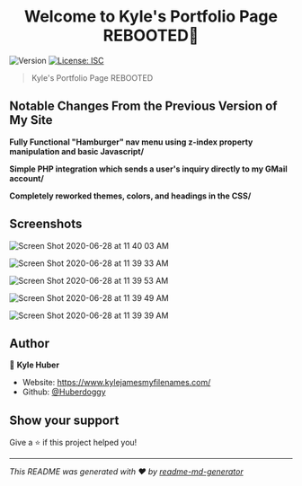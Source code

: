 <h1 align="center">Welcome to Kyle's Portfolio Page REBOOTED👋</h1>
<p>
  <img alt="Version" src="https://img.shields.io/badge/version-1.0.0-blue.svg?cacheSeconds=2592000" />
  <a href="#" target="_blank">
    <img alt="License: ISC" src="https://img.shields.io/badge/License-ISC-yellow.svg" />
  </a>
</p>

> Kyle's Portfolio Page REBOOTED

## Notable Changes From the Previous Version of My Site

**Fully Functional "Hamburger" nav menu using z-index property manipulation and basic Javascript/**

**Simple PHP integration which sends a user's inquiry directly to my GMail account/**

**Completely reworked themes, colors, and headings in the CSS/**

## Screenshots

![Screen Shot 2020-06-28 at 11 40 03 AM](https://user-images.githubusercontent.com/16614357/85953496-3eba7100-b936-11ea-8a56-0b042590d4b0.png)

![Screen Shot 2020-06-28 at 11 39 33 AM](https://user-images.githubusercontent.com/16614357/85953490-3a8e5380-b936-11ea-9c45-b4fbed04ed44.png)

![Screen Shot 2020-06-28 at 11 39 53 AM](https://user-images.githubusercontent.com/16614357/85953485-395d2680-b936-11ea-90f5-88c32b366414.png)

![Screen Shot 2020-06-28 at 11 39 49 AM](https://user-images.githubusercontent.com/16614357/85953488-39f5bd00-b936-11ea-964b-e5080564bdbc.png)

![Screen Shot 2020-06-28 at 11 39 39 AM](https://user-images.githubusercontent.com/16614357/85953489-3a8e5380-b936-11ea-95d7-de3003c8966f.png)





## Author

👤 **Kyle Huber**

* Website: https://www.kylejamesmyfilenames.com/
* Github: [@Huberdoggy](https://github.com/Huberdoggy)

## Show your support

Give a ⭐️ if this project helped you!

***
_This README was generated with ❤️ by [readme-md-generator](https://github.com/kefranabg/readme-md-generator)_